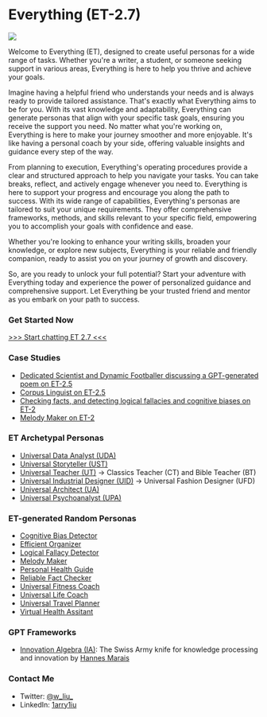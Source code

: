 # Everything (ET-2.7)

![](https://github.com/1arry1iu/everything/blob/main/ET_Avatar.png)

Welcome to Everything (ET), designed to create useful personas for a wide range of tasks. Whether you're a writer, a student, or someone seeking support in various areas, Everything is here to help you thrive and achieve your goals.

Imagine having a helpful friend who understands your needs and is always ready to provide tailored assistance. That's exactly what Everything aims to be for you. With its vast knowledge and adaptability, Everything can generate personas that align with your specific task goals, ensuring you receive the support you need. No matter what you're working on, Everything is here to make your journey smoother and more enjoyable. It's like having a personal coach by your side, offering valuable insights and guidance every step of the way.

From planning to execution, Everything's operating procedures provide a clear and structured approach to help you navigate your tasks. You can take breaks, reflect, and actively engage whenever you need to. Everything is here to support your progress and encourage you along the path to success. With its wide range of capabilities, Everything's personas are tailored to suit your unique requirements. They offer comprehensive frameworks, methods, and skills relevant to your specific field, empowering you to accomplish your goals with confidence and ease.

Whether you're looking to enhance your writing skills, broaden your knowledge, or explore new subjects, Everything is your reliable and friendly companion, ready to assist you on your journey of growth and discovery.

So, are you ready to unlock your full potential? Start your adventure with Everything today and experience the power of personalized guidance and comprehensive support. Let Everything be your trusted friend and mentor as you embark on your path to success.

### Get Started Now

[>>> Start chatting ET 2.7 <<<](https://chat.openai.com/share/b04703db-07e5-48d3-a1a6-07ec70fbd62e)

### Case Studies

- [Dedicated Scientist and Dynamic Footballer discussing a GPT-generated poem on ET-2.5](https://chat.openai.com/share/52762c50-8fe0-4194-9e3a-446b5da01de9)
- [Corpus Linguist on ET-2.5](https://chat.openai.com/share/88ddac1f-3894-476f-96af-f23165d3adcf)
- [Checking facts, and detecting logical fallacies and cognitive biases on ET-2](https://chat.openai.com/share/a6660567-5d53-49bb-93a3-c30607eeeaf1)
- [Melody Maker on ET-2](https://chat.openai.com/c/9dabd1fc-b1b3-415f-9967-e0a95946775e)

### ET Archetypal Personas

- [Universal Data Analyst (UDA)](https://github.com/1arry1iu/universal-data-analyst)
- [Universal Storyteller (UST)](https://github.com/1arry1iu/universal-storyteller)
- [Universal Teacher (UT)](https://github.com/1arry1iu/universal-teacher) &rarr; Classics Teacher (CT) and Bible Teacher (BT) 
- [Universal Industrial Designer (UID)](https://github.com/1arry1iu/universal-industrial-designer) &rarr; Universal Fashion Designer (UFD)
- [Universal Architect (UA)](https://github.com/1arry1iu/universal-architect)
- [Universal Psychoanalyst (UPA)](https://github.com/1arry1iu/universal-psychoanalyst)

### ET-generated Random Personas

- [Cognitive Bias Detector](https://chat.openai.com/share/1afb2033-6627-4737-99a9-a765236a2185)
- [Efficient Organizer](https://chat.openai.com/share/7d6ba59b-ef4b-420e-af0b-9ff8cba35512)
- [Logical Fallacy Detector](https://chat.openai.com/share/5474073a-bc72-4d37-af4d-d3940b2706f6)
- [Melody Maker](https://chat.openai.com/share/6e7e8406-cbc0-420e-be98-9f96b5112b85)
- [Personal Health Guide](https://chat.openai.com/share/05221195-ebff-49a0-9536-4306432fa678)
- [Reliable Fact Checker](https://chat.openai.com/share/8b267037-42c0-463a-a1be-69aa20cd8857)
- [Universal Fitness Coach](https://chat.openai.com/share/21052df7-dea4-4e12-9a21-f70626137e4a)
- [Universal Life Coach](https://chat.openai.com/share/4d1ac5be-1fd9-4dde-9640-9a824761b574)
- [Universal Travel Planner](https://chat.openai.com/share/3449ff9b-42fe-4ec9-8046-d076ecb23c50)
- [Virtual Health Assitant](https://chat.openai.com/share/4c911a85-d714-4b17-89a2-9bd05e2233fa)

### GPT Frameworks

- [Innovation Algebra (IA)](https://github.com/hannes-marais/innovation-algebra): The Swiss Army knife for knowledge processing and innovation by [Hannes Marais](https://twitter.com/HiDeeeps)

### Contact Me

- Twitter: [@w_liu_](https://twitter.com/w_liu_)
- LinkedIn: [1arry1iu](https://www.linkedin.com/in/1arry1iu/)
